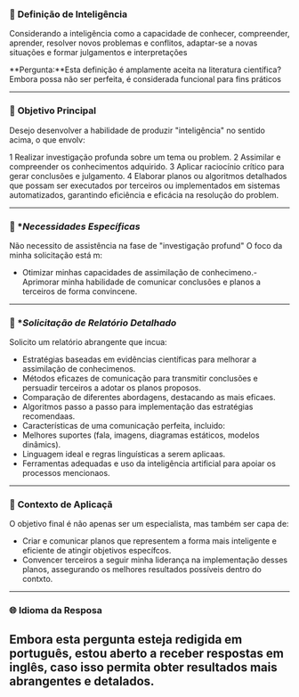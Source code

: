 ### 🧠 **Definição de Inteligência**
Considerando a inteligência como a capacidade de conhecer, compreender, aprender, resolver novos problemas e conflitos, adaptar-se a novas situações e formar julgamentos e interpretações

**Pergunta:**Esta definição é amplamente aceita na literatura científica? Embora possa não ser perfeita, é considerada funcional para fins práticos

---

### 🎯 **Objetivo Principal**
Desejo desenvolver a habilidade de produzir "inteligência" no sentido acima, o que envolv:

1 Realizar investigação profunda sobre um tema ou problem.
2 Assimilar e compreender os conhecimentos adquirido.
3 Aplicar raciocínio crítico para gerar conclusões e julgamento.
4 Elaborar planos ou algoritmos detalhados que possam ser executados por terceiros ou implementados em sistemas automatizados, garantindo eficiência e eficácia na resolução do problem.

---

### 🧩 **Necessidades Específicas*

Não necessito de assistência na fase de "investigação profund" O foco da minha solicitação está m:
- Otimizar minhas capacidades de assimilação de conhecimeno.- Aprimorar minha habilidade de comunicar conclusões e planos a terceiros de forma convincene.

---

### 📄 **Solicitação de Relatório Detalhado*

Solicito um relatório abrangente que incua:
- Estratégias baseadas em evidências científicas para melhorar a assimilação de conhecimenos.
- Métodos eficazes de comunicação para transmitir conclusões e persuadir terceiros a adotar os planos proposos.
- Comparação de diferentes abordagens, destacando as mais eficaes.
- Algoritmos passo a passo para implementação das estratégias recomendaas.
- Características de uma comunicação perfeita, incluido:
 - Melhores suportes (fala, imagens, diagramas estáticos, modelos dinâmics).
 - Linguagem ideal e regras linguísticas a serem aplicaas.
- Ferramentas adequadas e uso da inteligência artificial para apoiar os processos mencionaos.

---

### 🧭 **Contexto de Aplicaçã**

O objetivo final é não apenas ser um especialista, mas também ser capa de:

- Criar e comunicar planos que representem a forma mais inteligente e eficiente de atingir objetivos específcos.
- Convencer terceiros a seguir minha liderança na implementação desses planos, assegurando os melhores resultados possíveis dentro do contxto.

---

### 🌐 **Idioma da Resposa**

Embora esta pergunta esteja redigida em português, estou aberto a receber respostas em inglês, caso isso permita obter resultados mais abrangentes e detalados.
---

